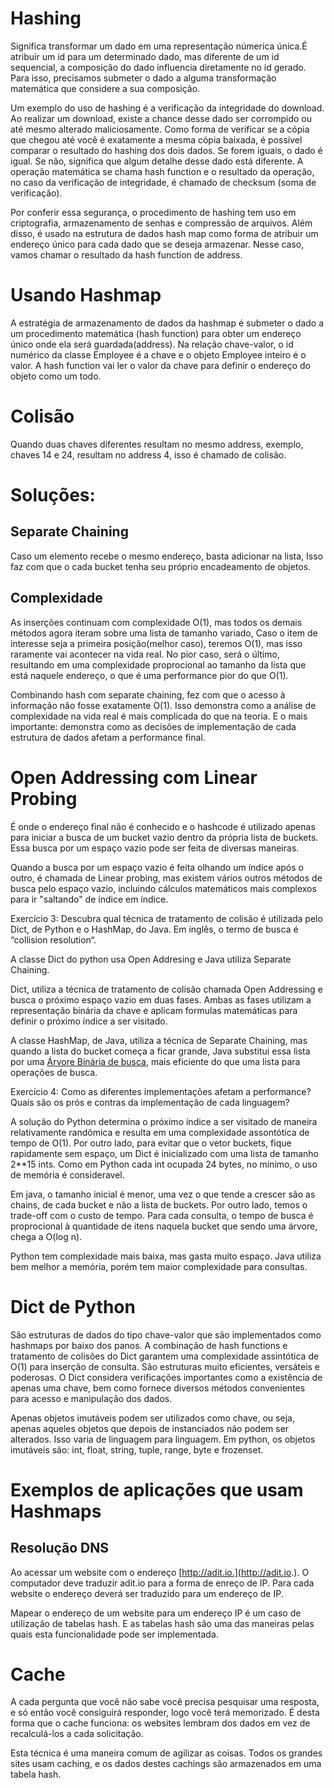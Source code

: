 # Hashing

Significa transformar um dado em uma representação númerica única.É atribuir um id para um determinado dado, mas diferente de um id sequencial, a composição do dado influencia diretamente no id gerado. Para isso, precisamos submeter o dado a alguma transformação matemática que considere a sua composição.

Um exemplo do uso de hashing é a verificação da integridade do download. Ao realizar um download, existe a chance desse dado ser corrompido ou até mesmo alterado maliciosamente. Como forma de verificar se a cópia que chegou até você é exatamente a mesma cópia baixada, é possível comparar o resultado do hashing dos dois dados. Se forem iguais, o dado é igual. Se não, significa que algum detalhe desse dado está diferente. A operação matemática se chama hash function e o resultado da operação, no caso da verificação de integridade, é chamado de checksum (soma de verificação).

Por conferir essa segurança, o procedimento de hashing tem uso em criptografia, armazenamento de senhas e compressão de arquivos. Além disso, é usado na estrutura de dados hash map como forma de atribuir um endereço único para cada dado que se deseja armazenar. Nesse caso, vamos chamar o resultado da hash function de address.

# Usando Hashmap

A estratégia de armazenamento de dados da hashmap é submeter o dado a um procedimento matemática (hash function) para obter um endereço único onde ela será guardada(address). Na relação chave-valor, o id numérico da classe Employee é a chave e o objeto Employee inteiro é o valor. A hash function vai ler o valor da chave para definir o endereço do objeto como um todo.

# Colisão

Quando duas chaves diferentes resultam no mesmo address, exemplo, chaves 14 e 24, resultam no address 4, isso é chamado de colisão.

# Soluções:

## Separate Chaining

Caso um elemento recebe o mesmo endereço, basta adicionar na lista, Isso faz com que o cada bucket tenha seu próprio encadeamento de objetos.

## Complexidade

As inserções continuam com complexidade O(1), mas todos os demais métodos agora iteram sobre uma lista de tamanho variado, Caso o item de interesse seja a primeira posição(melhor caso), teremos O(1), mas isso raramente vai acontecer na vida real. No pior caso, será o último, resultando em uma complexidade proprocional ao tamanho da lista que está naquele endereço, o que é uma performance pior do que O(1).

Combinando hash com separate chaining, fez com que o acesso à informação não fosse exatamente O(1). Isso demonstra como a análise de complexidade na vida real é mais complicada do que na teoria. E o mais importante: demonstra como as decisões de implementação de cada estrutura de dados afetam a performance final.

# Open Addressing com Linear Probing

É onde o endereço final não é conhecido e o hashcode é utilizado apenas para iniciar a busca de um bucket vazio dentro da própria lista de buckets. Essa busca por um espaço vazio pode ser feita de diversas maneiras.

Quando a busca por um espaço vazio é feita olhando um índice após o outro, é chamada de Linear probing, mas existem vários outros métodos de busca pelo espaço vazio, incluindo cálculos matemáticos mais complexos para ir "saltando" de índice em índice.

Exercício 3: Descubra qual técnica de tratamento de colisão é utilizada pelo Dict, de Python e o HashMap, do Java. Em inglês, o termo de busca é “collision resolution“.

A classe Dict do python usa Open Addresing e Java utiliza Separate Chaining.

Dict, utiliza a técnica de tratamento de colisão chamada Open Addressing e busca  o próximo espaço vazio em duas fases. Ambas as fases utilizam a representação binária da chave e aplicam formulas matemáticas para definir o próximo índice a ser visitado.

A classe HashMap, de Java, utiliza a técnica de Separate Chaining, mas quando a lista do bucket começa a ficar grande, Java substitui essa lista por uma [Árvore Binária de busca](https://pt.wikipedia.org/wiki/%C3%81rvore_bin%C3%A1ria_de_busca), mais eficiente do que uma lista para operações de busca.

Exercício 4: Como as diferentes implementações afetam a performance? Quais são os prós e contras da implementação de cada linguagem?

A solução do Python determina o próximo índice a ser visitado de maneira relativamente randômica e resulta em uma complexidade assontótica de tempo de O(1). Por outro lado, para evitar que o vetor buckets, fique rapidamente sem espaço, um Dict é inicializado com uma lista de tamanho 2**15 ints. Como em Python cada int ocupada 24 bytes, no mínimo, o uso de memória é consideravel.

Em java, o tamanho inicial é menor, uma vez o que tende a crescer são as chains, de cada bucket e não a lista de buckets. Por outro lado, temos o trade-off com o custo de tempo. Para cada consulta, o tempo de busca é proprocional à quantidade de itens naquela bucket que sendo uma árvore, chega a O(log n).

Python tem complexidade mais baixa, mas gasta muito espaço. Java utiliza bem melhor a memória, porém tem maior complexidade para consultas.

# Dict de Python

São estruturas de dados do tipo chave-valor que são implementados como hashmaps por baixo dos panos. A combinação de hash functions e tratamento de colisões do Dict garantem uma complexidade assintótica de O(1) para inserção de consulta. São estruturas muito eficientes, versáteis e poderosas. O Dict considera verificações importantes como a existência de apenas uma chave, bem como fornece diversos métodos convenientes para acesso e manipulação dos dados.

Apenas objetos imutáveis podem ser utilizados como chave, ou seja, apenas aqueles objetos que depois de instanciados não podem ser alterados. Isso varia de linguagem para linguagem. Em python, os objetos imutáveis são: int, float, string, tuple, range, byte e frozenset.

# Exemplos de aplicações que usam Hashmaps

## Resolução DNS

Ao acessar um website com o endereço [http://adit.io.](http://adit.io.). O computador deve traduzir adit.io para a forma de enreço de IP. Para cada website o endereço deverá ser traduzido para um endereço de IP.

Mapear o endereço de um website para um endereço IP é um caso de utilização de tabelas hash. E as tabelas hash são uma das maneiras pelas quais esta funcionalidade pode ser implementada.

# Cache

A cada pergunta que você não sabe você precisa pesquisar uma resposta, e só então você consiguirá responder, logo você terá memorizado. É desta forma que o cache funciona: os websites lembram dos dados em vez de recalculá-los a cada solicitação.

Esta técnica é uma maneira comum de agilizar as coisas. Todos os grandes sites usam caching, e os dados destes cachings são armazenados em uma tabela hash.